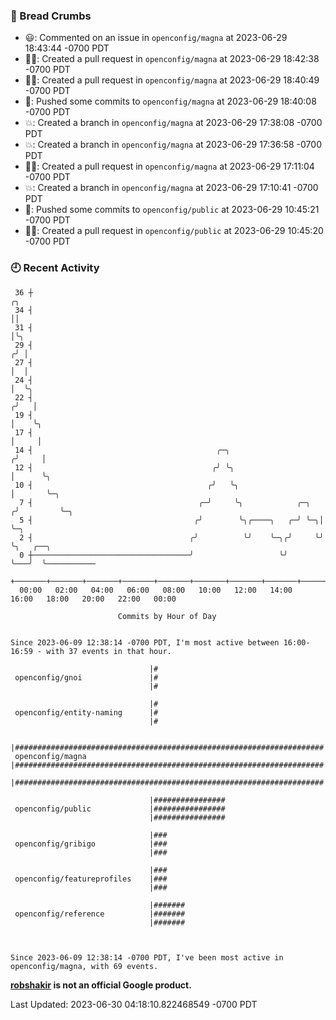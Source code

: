 ### 🍞 Bread Crumbs

 * 😃: Commented on an issue in `openconfig/magna` at 2023-06-29 18:43:44 -0700 PDT
 * ✍🏼: Created a pull request in `openconfig/magna` at 2023-06-29 18:42:38 -0700 PDT
 * ✍🏼: Created a pull request in `openconfig/magna` at 2023-06-29 18:40:49 -0700 PDT
 * 🚢: Pushed some commits to `openconfig/magna` at 2023-06-29 18:40:08 -0700 PDT
 * 💥: Created a branch in `openconfig/magna` at 2023-06-29 17:38:08 -0700 PDT
 * 💥: Created a branch in `openconfig/magna` at 2023-06-29 17:36:58 -0700 PDT
 * ✍🏼: Created a pull request in `openconfig/magna` at 2023-06-29 17:11:04 -0700 PDT
 * 💥: Created a branch in `openconfig/magna` at 2023-06-29 17:10:41 -0700 PDT
 * 🚢: Pushed some commits to `openconfig/public` at 2023-06-29 10:45:21 -0700 PDT
 * ✍🏼: Created a pull request in `openconfig/public` at 2023-06-29 10:45:20 -0700 PDT

### 🕘 Recent Activity
```
 36 ┼                                                                    ╭╮
 34 ┤                                                                    ││
 31 ┤                                                                    │╰╮
 29 ┤                                                                   ╭╯ │
 27 ┤                                                                   │  │
 24 ┤                                                                   │  ╰╮
 22 ┤                                                                  ╭╯   │
 19 ┤                                                                  │    ╰╮
 17 ┤                                                                  │     │
 14 ┤                                         ╭─╮                     ╭╯     │
 12 ┤                                        ╭╯ ╰╮                    │      ╰╮
 10 ┤                                       ╭╯   ╰╮                   │       ╰─╮
  7 ┤                                     ╭─╯     ╰╮            ╭─╮  ╭╯         ╰─╮
  5 ┤                                    ╭╯        ╰╮╭────╮   ╭─╯ ╰─╮│            ╰─╮
  2 ┤                                   ╭╯          ╰╯    ╰─╮╭╯     ╰╯              ╰╮   ╭──╮
  0 ┼───────────────────────────────────╯                   ╰╯                       ╰───╯  ╰───────────
    +───────+───────+───────+───────+───────+───────+───────+───────+───────+───────+───────+───────+────
  00:00   02:00   04:00   06:00   08:00   10:00   12:00   14:00   16:00   18:00   20:00   22:00   00:00   

						Commits by Hour of Day


Since 2023-06-09 12:38:14 -0700 PDT, I'm most active between 16:00-16:59 - with 37 events in that hour.

```



```
                               |#
 openconfig/gnoi               |#
                               |#

                               |#
 openconfig/entity-naming      |#
                               |#

                               |#####################################################################
 openconfig/magna              |#####################################################################
                               |#####################################################################

                               |################
 openconfig/public             |################
                               |################

                               |###
 openconfig/gribigo            |###
                               |###

                               |###
 openconfig/featureprofiles    |###
                               |###

                               |#######
 openconfig/reference          |#######
                               |#######



Since 2023-06-09 12:38:14 -0700 PDT, I've been most active in openconfig/magna, with 69 events.

```
**[robshakir](mailto:robjs@google.com) is not an official Google product.**  


Last Updated: 2023-06-30 04:18:10.822468549 -0700 PDT
